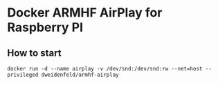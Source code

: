 # Docker ARMHF AirPlay for Raspberry PI

## How to start
	docker run -d --name airplay -v /dev/snd:/dev/snd:rw --net=host --privileged dweidenfeld/armhf-airplay
